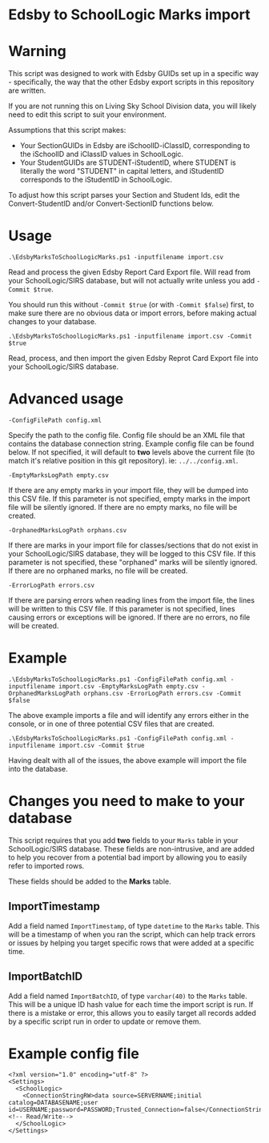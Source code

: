 # Edsby to SchoolLogic Marks import

# Warning
This script was designed to work with Edsby GUIDs set up in a specific way - specifically, the way that the other Edsby export scripts in this repository are written.

If you are not running this on Living Sky School Division data, you will likely need to edit this script to suit your environment.

Assumptions that this script makes:
 - Your SectionGUIDs in Edsby are iSchoolID-iClassID, corresponding to the iSchoolID and iClassID values in SchoolLogic.
 - Your StudentGUIDs are STUDENT-iStudentID, where STUDENT is literally the word "STUDENT" in capital letters, and iStudentID corresponds to the iStudentID in SchoolLogic.

To adjust how this script parses your Section and Student Ids, edit the Convert-StudentID and/or Convert-SectionID functions below.


# Usage

```
.\EdsbyMarksToSchoolLogicMarks.ps1 -inputfilename import.csv
```
Read and process the given Edsby Report Card Export file. 
Will read from your SchoolLogic/SIRS database, but will not actually write unless you add `-Commit $true`.

You should run this without `-Commit $true` (or with `-Commit $false`) first, to make sure there are no obvious data or import errors, before making actual changes to your database.

```
.\EdsbyMarksToSchoolLogicMarks.ps1 -inputfilename import.csv -Commit $true
```
Read, process, and then import the given Edsby Reprot Card Export file into your SchoolLogic/SIRS database.


# Advanced usage
```
-ConfigFilePath config.xml
```
Specify the path to the config file. Config file should be an XML file that contains the database connection string. Example config file can be found below.
If not specified, it will default to __two__ levels above the current file (to match it's relative position in this git repository). ie: `../../config.xml`.

```
-EmptyMarksLogPath empty.csv 
```
If there are any empty marks in your import file, they will be dumped into this CSV file. If this parameter is not specified, empty marks in the import file will be silently ignored. If there are no empty marks, no file will be created.

```
-OrphanedMarksLogPath orphans.csv 
```
If there are marks in your import file for classes/sections that do not exist in your SchoolLogic/SIRS database, they will be logged to this CSV file. If this parameter is not specified, these "orphaned" marks will be silently ignored. If there are no orphaned marks, no file will be created.

```
-ErrorLogPath errors.csv
```
If there are parsing errors when reading lines from the import file, the lines will be written to this CSV file. If this parameter is not specified, lines causing errors or exceptions will be ignored. If there are no errors, no file will be created.

# Example

```
.\EdsbyMarksToSchoolLogicMarks.ps1 -ConfigFilePath config.xml -inputfilename import.csv -EmptyMarksLogPath empty.csv -OrphanedMarksLogPath orphans.csv -ErrorLogPath errors.csv -Commit $false
```
The above example imports a file and will identify any errors either in the console, or in one of three potential CSV files that are created.

```
.\EdsbyMarksToSchoolLogicMarks.ps1 -ConfigFilePath config.xml -inputfilename import.csv -Commit $true
```
Having dealt with all of the issues, the above example will import the file into the database.

# Changes you need to make to your database
This script requires that you add __two__ fields to your `Marks` table in your SchoolLogic/SIRS database. These fields are non-intrusive, and are added to help you recover from a potential bad import by allowing you to easily refer to imported rows.

These fields should be added to the __Marks__ table.

## ImportTimestamp
Add a field named `ImportTimestamp`, of type `datetime` to the `Marks` table. This will be a timestamp of when you ran the script, which can help track errors or issues by helping you target specific rows that were added at a specific time.

## ImportBatchID
Add a field named `ImportBatchID`, of type `varchar(40)` to the `Marks` table. This will be a unique ID hash value for each time the import script is run. If there is a mistake or error, this allows you to easily target all records added by a specific script run in order to update or remove them.

# Example config file

```
<?xml version="1.0" encoding="utf-8" ?>
<Settings>
  <SchoolLogic>
    <ConnectionStringRW>data source=SERVERNAME;initial catalog=DATABASENAME;user id=USERNAME;password=PASSWORD;Trusted_Connection=false</ConnectionStringRW><!-- Read/Write-->
  </SchoolLogic>  
</Settings>

```
